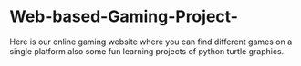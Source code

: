 # Web-based-Gaming-Project-
Here is our online gaming website where you can find different games on a single platform also some fun learning projects of python turtle graphics.
